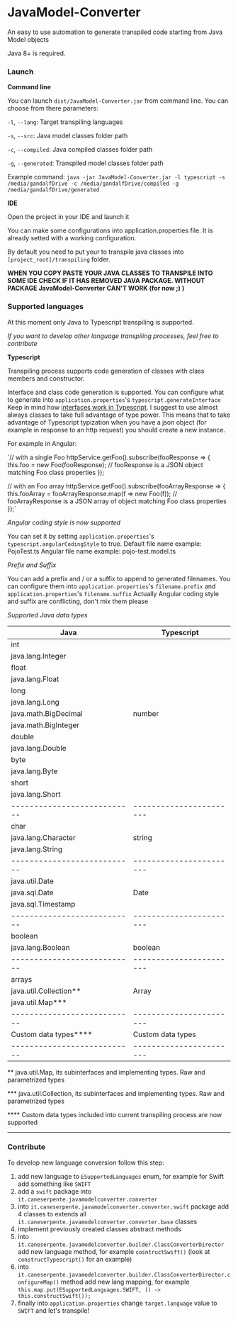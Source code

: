 # JavaModel-Converter

An easy to use automation to generate transpiled code starting from Java Model objects

Java 8+ is required.

### Launch

**Command line**

You can launch `dist/JavaModel-Converter.jar` from command line.
You can choose from there parameters:

`-l`, `--lang`: Target transpiling languages

`-s`, `--src`: Java model classes folder path

`-c`, `--compiled`: Java compiled classes folder path

`-g`, `--generated`: Transpiled model classes folder path

Example command: 
`java -jar JavaModel-Converter.jar -l typescript -s /media/gandalfDrive -c /media/gandalfDrive/compiled -g /media/gandalfDrive/generated`

**IDE**

Open the project in your IDE and launch it

You can make some configurations into application.properties file. It is already setted with a working configuration.

By default you need to put your to transpile java classes into `[project_root]/transpiling` folder.

**WHEN YOU COPY PASTE YOUR JAVA CLASSES TO TRANSPILE INTO SOME IDE CHECK IF IT HAS REMOVED JAVA PACKAGE. WITHOUT PACKAGE JavaModel-Converter CAN'T WORK (for now ;) )**

### Supported languages

At this moment only Java to Typescript transpiling is supported.

*If you want to develop other language transpiling processes, feel free to contribute*


**Typescript**

Transpiling process supports code generation of classes with class members and constructor.

Interface and class code generation is supported. You can configure what to generate into `application.properties`'s `typescript.generateInterface`
Keep in mind how [interfaces work in Typescript](https://www.typescriptlang.org/docs/handbook/interfaces.html).
I suggest to use almost always classes to take full advantage of type power. This means that to take advantage of Typescript typization when you have a json object (for example in response to an http request) you should create a new instance.

For example in Angular:

`// with a single Foo
httpService.getFoo().subscribe(fooResponse => {
    this.foo = new Foo(fooResponse);                            // fooResponse is a JSON object matching Foo class properties
});

// with an Foo array 
httpService.getFoo().subscribe(fooArrayResponse => {
    this.fooArray = fooArrayResponse.map(f => new Foo(f));      // fooArrayResponse is a JSON array of object matching Foo class properties
});`

*Angular coding style is now supported*

You can set it by setting `application.properties`'s `typescript.angularCodingStyle` to true.
Default file name example: PojoTest.ts
Angular file name example: pojo-test.model.ts

*Prefix and Suffix*

You can add a prefix and / or a suffix to append to generated filenames.
You can configure them into `application.properties`'s `filename.prefix` and `application.properties`'s `filename.suffix`
Actually Angular coding style and suffix are conflicting, don't mix them please

*Supported Java data types*


| Java                      |      Typescript       | 
|---------------------------|-----------------------|
| int                       |                       |
| java.lang.Integer         |                       |
| float                     |                       |
| java.lang.Float           |                       |
| long                      |                       |
| java.lang.Long            |                       |
| java.math.BigDecimal      |       number          |
| java.math.BigInteger      |                       |
| double                    |                       |
| java.lang.Double          |                       |
| byte                      |                       |
| java.lang.Byte            |                       |
| short                     |                       |
| java.lang.Short           |                       |
|---------------------------|-----------------------|
| char                      |                       |
| java.lang.Character       |       string          |
| java.lang.String          |                       |
|---------------------------|-----------------------|
| java.util.Date            |                       |
| java.sql.Date             |       Date            |
| java.sql.Timestamp        |                       |
|---------------------------|-----------------------|
| boolean                   |                       |
| java.lang.Boolean         |       boolean         |
|---------------------------|-----------------------|
| arrays                    |                       |
| java.util.Collection**    |       Array           |
| java.util.Map***          |                       |
|---------------------------|-----------------------|
| Custom data types****     |  Custom data types    |
|---------------------------|-----------------------|

** java.util.Map, its subinterfaces and implementing types. Raw and parametrized types

*** java.util.Collection, its subinterfaces and implementing types. Raw and parametrized types 

**** Custom data types included into current transpiling process are now supported

---------------------


### Contribute

To develop new language conversion follow this step:

1. add new language to `ESupportedLanguages` enum, for example for Swift add something like `SWIFT`
2. add a `swift` package into `it.caneserpente.javamodelconverter.converter`
3. into `it.caneserpente.javamodelconverter.converter.swift` package add 4 classes to extends all `it.caneserpente.javamodelconverter.converter.base` classes
4. implement previously created classes abstract methods
5. into `it.caneserpente.javamodelconverter.builder.ClassConverterDirector` add new language method, for example `cosntructSwift()` (look at `constructTypescript()` for an example)
6. into `it.caneserpente.javamodelconverter.builder.ClassConverterDirector.configureMap()` method add new lang mapping, for example `this.map.put(ESupportedLanguages.SWIFT, () -> this.constructSwift());`
7. finally into `application.properties` change `target.language` value to `SWIFT` and let's transpile!
